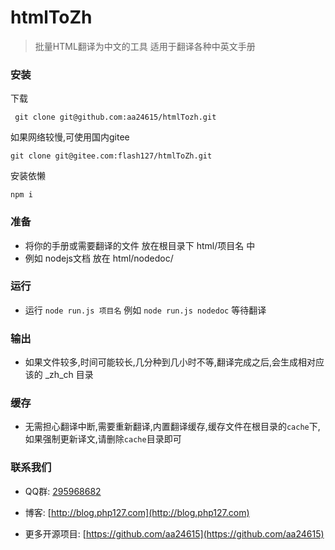 # htmlToZh

> 批量HTML翻译为中文的工具 适用于翻译各种中英文手册


### 安装

下载

```
 git clone git@github.com:aa24615/htmlTozh.git
```

如果网络较慢,可使用国内gitee

```
git clone git@gitee.com:flash127/htmlToZh.git
```

安装依懒

```
npm i
```

### 准备

- 将你的手册或需要翻译的文件 放在根目录下 html/项目名 中
- 例如 nodejs文档 放在 html/nodedoc/


### 运行

- 运行 `node run.js 项目名` 例如 `node run.js nodedoc` 等待翻译

### 输出

- 如果文件较多,时间可能较长,几分种到几小时不等,翻译完成之后,会生成相对应该的 _zh_ch 目录

### 缓存

- 无需担心翻译中断,需要重新翻译,内置翻译缓存,缓存文件在根目录的`cache`下,如果强制更新译文,请删除`cache`目录即可



### 联系我们

- QQ群: [295968682](https://qm.qq.com/cgi-bin/qm/qr?k=rgnEr60hWRuAkEj9nLzGlzvYmBfQsrWW&jump_from=webapi)

- 博客: [http://blog.php127.com](http://blog.php127.com)

- 更多开源项目: [https://github.com/aa24615](https://github.com/aa24615)
